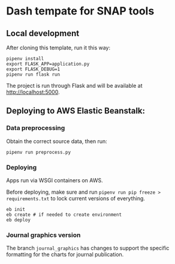 # Dash tempate for SNAP tools

## Local development

After cloning this template, run it this way:

```
pipenv install
export FLASK_APP=application.py
export FLASK_DEBUG=1
pipenv run flask run
```

The project is run through Flask and will be available at [http://localhost:5000](http://localhost:5000).

## Deploying to AWS Elastic Beanstalk:

### Data preprocessing

Obtain the correct source data, then run:

```
pipenv run preprocess.py
```

### Deploying

Apps run via WSGI containers on AWS.

Before deploying, make sure and run `pipenv run pip freeze > requirements.txt` to lock current versions of everything.

```
eb init
eb create # if needed to create environment
eb deploy
```

### Journal graphics version

The branch `journal_graphics` has changes to support the specific formatting for the charts for journal publication.
